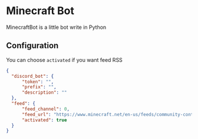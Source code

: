 # Minecraft Bot
MinecraftBot is a little bot write in Python

## Configuration


You can choose `activated` if you want feed RSS

```json
{
  "discord_bot": {
      "token": "",
      "prefix": "",
      "description": ""
  },
  "feed": {
      "feed_channel": 0,
      "feed_url": "https://www.minecraft.net/en-us/feeds/community-content/rss",
      "activated": true
  }
}
```

